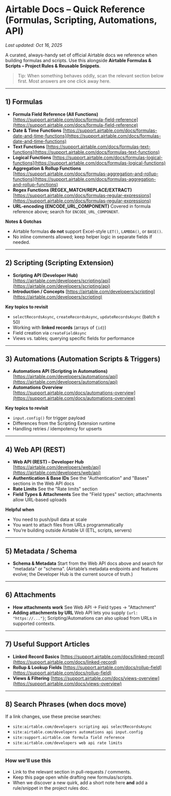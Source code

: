 # Airtable Docs – Quick Reference (Formulas, Scripting, Automations, API)

*Last updated: Oct 16, 2025*

A curated, always-handy set of official Airtable docs we reference when building formulas and scripts. Use this alongside **Airtable Formulas & Scripts – Project Rules & Reusable Snippets**.

> Tip: When something behaves oddly, scan the relevant section below first. Most answers are one click away here.

---

## 1) Formulas

* **Formula Field Reference (All Functions)**
  [https://support.airtable.com/docs/formula-field-reference](https://support.airtable.com/docs/formula-field-reference)
* **Date & Time Functions**
  [https://support.airtable.com/docs/formulas-date-and-time-functions](https://support.airtable.com/docs/formulas-date-and-time-functions)
* **Text Functions**
  [https://support.airtable.com/docs/formulas-text-functions](https://support.airtable.com/docs/formulas-text-functions)
* **Logical Functions**
  [https://support.airtable.com/docs/formulas-logical-functions](https://support.airtable.com/docs/formulas-logical-functions)
* **Aggregation & Rollup Functions**
  [https://support.airtable.com/docs/formulas-aggregation-and-rollup-functions](https://support.airtable.com/docs/formulas-aggregation-and-rollup-functions)
* **Regex Functions (REGEX_MATCH/REPLACE/EXTRACT)**
  [https://support.airtable.com/docs/formulas-regular-expressions](https://support.airtable.com/docs/formulas-regular-expressions)
* **URL-encoding (ENCODE_URL_COMPONENT)**
  Covered in formula reference above; search for `ENCODE_URL_COMPONENT`.

**Notes & Gotchas**

* Airtable formulas **do not** support Excel-style `LET()`, `LAMBDA()`, or `BASE()`.
* No inline comments allowed; keep helper logic in separate fields if needed.

---

## 2) Scripting (Scripting Extension)

* **Scripting API (Developer Hub)**
  [https://airtable.com/developers/scripting/api](https://airtable.com/developers/scripting/api)
* **Introduction / Concepts**
  [https://airtable.com/developers/scripting](https://airtable.com/developers/scripting)

**Key topics to revisit**

* `selectRecordsAsync`, `createRecordsAsync`, `updateRecordsAsync` (batch ≤ 50)
* Working with **linked records** (arrays of `{id}`)
* Field creation via `createFieldAsync`
* Views vs. tables; querying specific fields for performance

---

## 3) Automations (Automation Scripts & Triggers)

* **Automations API (Scripting in Automations)**
  [https://airtable.com/developers/automations/api](https://airtable.com/developers/automations/api)
* **Automations Overview**
  [https://support.airtable.com/docs/automations-overview](https://support.airtable.com/docs/automations-overview)

**Key topics to revisit**

* `input.config()` for trigger payload
* Differences from the Scripting Extension runtime
* Handling retries / idempotency for upserts

---

## 4) Web API (REST)

* **Web API (REST) – Developer Hub**
  [https://airtable.com/developers/web/api](https://airtable.com/developers/web/api)
* **Authentication & Base IDs**
  See the "Authentication" and "Bases" sections in the Web API docs
* **Rate Limits**
  See the "Rate limits" section
* **Field Types & Attachments**
  See the "Field types" section; attachments allow URL-based uploads

**Helpful when**

* You need to push/pull data at scale
* You want to attach files from URLs programmatically
* You’re building outside Airtable UI (ETL, scripts, servers)

---

## 5) Metadata / Schema

* **Schema & Metadata**
  Start from the Web API docs above and search for "metadata" or "schema". (Airtable’s metadata endpoints and features evolve; the Developer Hub is the current source of truth.)

---

## 6) Attachments

* **How attachments work**
  See Web API → Field types → "Attachment"
* **Adding attachments by URL**
  Web API lets you supply `{url: "https://..."}`; Scripting/Automations can also upload from URLs in supported contexts.

---

## 7) Useful Support Articles

* **Linked Record Basics**
  [https://support.airtable.com/docs/linked-record](https://support.airtable.com/docs/linked-record)
* **Rollup & Lookup Fields**
  [https://support.airtable.com/docs/rollup-field](https://support.airtable.com/docs/rollup-field)
* **Views & Filtering**
  [https://support.airtable.com/docs/views-overview](https://support.airtable.com/docs/views-overview)

---

## 8) Search Phrases (when docs move)

If a link changes, use these precise searches:

* `site:airtable.com/developers scripting api selectRecordsAsync`
* `site:airtable.com/developers automations api input.config`
* `site:support.airtable.com formula field reference`
* `site:airtable.com/developers web api rate limits`

---

### How we’ll use this

* Link to the relevant section in pull-requests / comments.
* Keep this page open while drafting new formulas/scripts.
* When we discover a new quirk, add a short note here **and** add a rule/snippet in the project rules doc.

